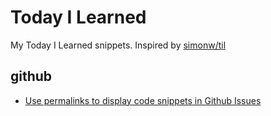 # Today I Learned

My Today I Learned snippets. Inspired by [simonw/til](https://github.com/simonw/til)

## github

* [Use permalinks to display code snippets in Github Issues](https://github.com/msmithstubbs/til/blob/main/github/use-permalinks-for-code-snippets.markdown)


